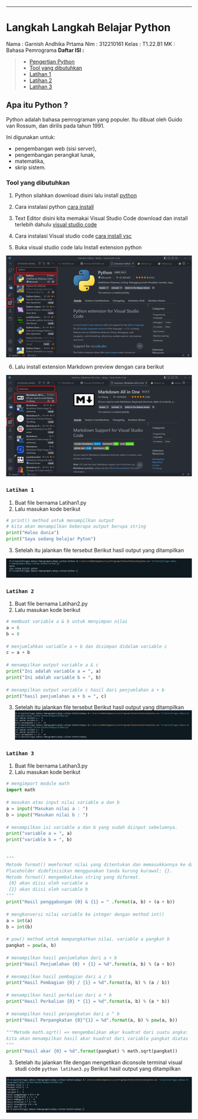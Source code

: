 ___
# Langkah Langkah Belajar Python

Nama    :   Garnish Andhika Prtama
Nim     :   312210161
Kelas   :   T1.22.B1
MK      :   Bahasa Pemrograma
**Daftar ISI :**
 > - [Pengertian Python](#apa-itu-python)
 > - [Tool yang dibutuhkan](#tool-yang-dibutuhkan)
 > - [Latihan 1](#latihan-1)
 > - [Latihan 2](#latihan-2)
 > - [Latihan 3](#latihan-3)
## Apa itu Python ?
Python adalah bahasa pemrograman yang populer. Itu dibuat oleh Guido van Rossum, dan dirilis pada tahun 1991.

Ini digunakan untuk:

- pengembangan web (sisi server),
- pengembangan perangkat lunak,
- matematika,
- skrip sistem.

### Tool yang dibutuhkan
1. Python silahkan download disini lalu install [python](https://www.python.org/downloads/)
2. Cara instalasi python [cara install](https://www.petanikode.com/python-windows/)

3. Text Editor disini kita memakai Visual Studio Code download dan install terlebih dahulu [visual studio code](https://code.visualstudio.com/download/)

4. Cara instalasi Visual studio code [cara install vsc](https://www.rsetiawan.com/2022/08/cara-install-visual-studio-code.html/)

5. Buka visual studio code lalu Install extension python

![py](img/py.png)

6. Lalu install extension Markdown preview dengan cara berikut

![md](img/md.png)


### `Latihan 1`
1. Buat file bernama Latihan1.py
2. Lalu masukan kode berikut

```python
# print() method untuk menampilkan output
# kita akan menampilkan beberapa output berupa string
print("Haloo dunia")
print("Saya sedang belajar Pyton")
```
3. Setelah itu jalankan file tersebut
Berikut hasil output yang ditampilkan

![hasil 1](img/setelah%20run%20hello%20-%20Copy.png)

### `Latihan 2`
1. Buat file bernama Latihan2.py
2. Lalu masukan kode berikut

```python
# membuat variable a & b untuk menyimpan nilai
a = 6
b = 8

# menjumlahkan variable a + b dan disimpan didalam variable c
c = a + b

# menampilkan output variable a & c
print("Ini adalah variable a = ", a)
print("Ini adalah variable b = ", b)

# menampilkan output variable c hasil dari penjumlahan a + b
print("hasil penjumlahan a + b = ", c)

```
3. Setelah itu jalankan file tersebut
Berikut hasil output yang ditampilkan
![hasil 2](img/Hasil%20Latihan2.png)

### `Latihan 3`
1. Buat file bernama Latihan3.py
2. Lalu masukan kode berikut

```python
# mengimport module math
import math

# masukan atau input nilai variable a dan b
a = input("Masukan nilai a : ")
b = input("Masukan nilai b : ")

# menampilkan isi variable a dan b yang sudah diinput sebelumnya.
print("variable a = ", a)
print("variable b = ", b)


"""
Metode format() memformat nilai yang ditentukan dan memasukkannya ke dalam placeholder string.
Placeholder didefinisikan menggunakan tanda kurung kurawal: {}.
Metode format() mengembalikan string yang diformat.
 {0} akan diisi oleh variable a
 {1} akan diisi oleh variable b
"""
print("Hasil penggabungan {0} & {1} = " .format(a, b) + (a + b))

# mengkonversi nilai variable ke integer dengan method int()
a = int(a)
b = int(b)

# pow() method untuk mempangkatkan nilai. variable a pangkat b
pangkat = pow(a, b)

# menampilkan hasil penjumlahan dari a + b
print("Hasil Penjumlahan {0} + {1} = %d".format(a, b) % (a + b))

# menampilkan hasil pembagian dari a / b
print("Hasil Pembagian {0} / {1} = %d".format(a, b) % (a / b))

# menampilkan hasil perkalian dari a * b
print("Hasil Perkalian {0} * {1} = %d".format(a, b) % (a * b))

# menampilkan hasil perpangkatan dari a ^ b
print("Hasil Perpangkatan {0}^{1} = %d".format(a, b) % pow(a, b))

"""Metode math.sqrt() => mengembalikan akar kuadrat dari suatu angka:
kita akan menampilkan hasil akar kuadrat dari variable pangkat diatas
"""
print("Hasil akar {0} = %d".format(pangkat) % math.sqrt(pangkat))


```
3. Setelah itu jalankan file dengan mengetikan diconsole terminal visual studi code  `python latihan3.py`
Berikut hasil output yang ditampilkan

![hasil 3](img/Hasil%20Latihan3.png)
